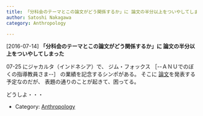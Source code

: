 ```yaml
---
title: 「分科会のテーマとこの論文がどう関係するか」に 論文の半分以上をついやしてしまった
author: Satoshi Nakagawa
category: Anthropology

---
```


[2016-07-14] **「分科会のテーマとこの論文がどう関係するか」に 論文の半分以上をついやしてしまった** 

 07-25 にジャカルタ（インドネシア）で、
ジム・フォックス
［--ＡＮＵでのぼくの指導教員さま--］
の業績を記念するシンポがある。
そこに
[論文](/~satoshi/anthrop/works/paper-3/between.html)を発表する予定なのだが、
表題の通りのことが起きて、困ってる。

 どうしよ・・・

- Category: [Anthropology](https://merapano.github.io/categories.html#Anthropology)

